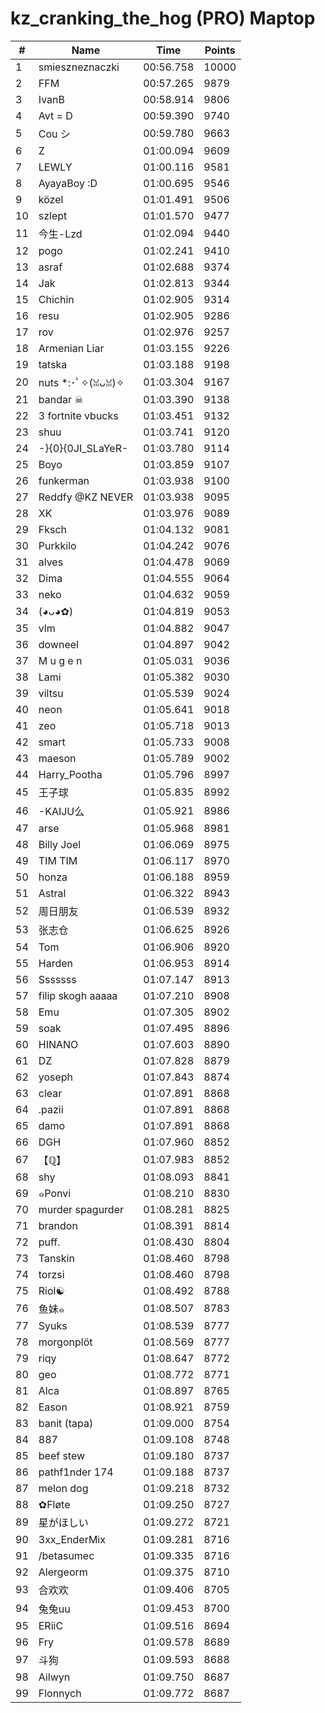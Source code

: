 # kz_cranking_the_hog (PRO) Maptop

|  # | Name | Time | Points |
|-------------- | -------------- | -------------- | -------------- | 
| 1 | smieszneznaczki | 00:56.758 | 10000 | 
| 2 | FFM | 00:57.265 | 9879 | 
| 3 | IvanB | 00:58.914 | 9806 | 
| 4 | Avt = D | 00:59.390 | 9740 | 
| 5 | Cou シ | 00:59.780 | 9663 | 
| 6 | Z | 01:00.094 | 9609 | 
| 7 | LEWLY | 01:00.116 | 9581 | 
| 8 | AyayaBoy :D | 01:00.695 | 9546 | 
| 9 | közel | 01:01.491 | 9506 | 
| 10 | szlept | 01:01.570 | 9477 | 
| 11 | 今生-Lzd | 01:02.094 | 9440 | 
| 12 | pogo | 01:02.241 | 9410 | 
| 13 | asraf | 01:02.688 | 9374 | 
| 14 | Jak | 01:02.813 | 9344 | 
| 15 | Chichin | 01:02.905 | 9314 | 
| 16 | resu | 01:02.905 | 9286 | 
| 17 | rov | 01:02.976 | 9257 | 
| 18 | Armenian Liar | 01:03.155 | 9226 | 
| 19 | tatska | 01:03.188 | 9198 | 
| 20 | nuts *:･ﾟ✧(ꈍᴗꈍ)✧ | 01:03.304 | 9167 | 
| 21 | bandar ☠ | 01:03.390 | 9138 | 
| 22 | 3 fortnite vbucks | 01:03.451 | 9132 | 
| 23 | shuu | 01:03.741 | 9120 | 
| 24 | -}{0}{0JI_SLaYeR- | 01:03.780 | 9114 | 
| 25 | Boyo | 01:03.859 | 9107 | 
| 26 | funkerman | 01:03.938 | 9100 | 
| 27 | Reddfy @KZ NEVER | 01:03.938 | 9095 | 
| 28 | XK | 01:03.976 | 9089 | 
| 29 | Fksch | 01:04.132 | 9081 | 
| 30 | Purkkilo | 01:04.242 | 9076 | 
| 31 | alves | 01:04.478 | 9069 | 
| 32 | Dima | 01:04.555 | 9064 | 
| 33 | neko | 01:04.632 | 9059 | 
| 34 | (◕ᴗ◕✿) | 01:04.819 | 9053 | 
| 35 | vlm | 01:04.882 | 9047 | 
| 36 | downeel | 01:04.897 | 9042 | 
| 37 | M u g e n | 01:05.031 | 9036 | 
| 38 | Lami | 01:05.382 | 9030 | 
| 39 | viltsu | 01:05.539 | 9024 | 
| 40 | neon | 01:05.641 | 9018 | 
| 41 | zeo | 01:05.718 | 9013 | 
| 42 | smart | 01:05.733 | 9008 | 
| 43 | maeson | 01:05.789 | 9002 | 
| 44 | Harry_Pootha | 01:05.796 | 8997 | 
| 45 | 王子球 | 01:05.835 | 8992 | 
| 46 | -KAIJU么 | 01:05.921 | 8986 | 
| 47 | arse | 01:05.968 | 8981 | 
| 48 | Billy Joel | 01:06.069 | 8975 | 
| 49 | TIM TIM | 01:06.117 | 8970 | 
| 50 | honza | 01:06.188 | 8959 | 
| 51 | Astral | 01:06.322 | 8943 | 
| 52 | 周日朋友 | 01:06.539 | 8932 | 
| 53 | 张志仓 | 01:06.625 | 8926 | 
| 54 | Tom | 01:06.906 | 8920 | 
| 55 | Harden | 01:06.953 | 8914 | 
| 56 | Sssssss | 01:07.147 | 8913 | 
| 57 | filip skogh aaaaa | 01:07.210 | 8908 | 
| 58 | Emu | 01:07.305 | 8902 | 
| 59 | soak | 01:07.495 | 8896 | 
| 60 | HINANO | 01:07.603 | 8890 | 
| 61 | DZ | 01:07.828 | 8879 | 
| 62 | yoseph | 01:07.843 | 8874 | 
| 63 | clear | 01:07.891 | 8868 | 
| 64 | .pazii | 01:07.891 | 8868 | 
| 65 | damo | 01:07.891 | 8868 | 
| 66 | DGH | 01:07.960 | 8852 | 
| 67 | 【ℚ】 | 01:07.983 | 8852 | 
| 68 | shy | 01:08.093 | 8841 | 
| 69 | ๑Ponvi | 01:08.210 | 8830 | 
| 70 | murder spagurder | 01:08.281 | 8825 | 
| 71 | brandon | 01:08.391 | 8814 | 
| 72 | puff. | 01:08.430 | 8804 | 
| 73 | Tanskin | 01:08.460 | 8798 | 
| 74 | torzsi | 01:08.460 | 8798 | 
| 75 | Riol☯ | 01:08.492 | 8788 | 
| 76 | 鱼妹๑ | 01:08.507 | 8783 | 
| 77 | Syuks | 01:08.539 | 8777 | 
| 78 | morgonplöt | 01:08.569 | 8777 | 
| 79 | riqy | 01:08.647 | 8772 | 
| 80 | geo | 01:08.772 | 8771 | 
| 81 | Alca | 01:08.897 | 8765 | 
| 82 | Eason | 01:08.921 | 8759 | 
| 83 | banit (tapa) | 01:09.000 | 8754 | 
| 84 | 887 | 01:09.108 | 8748 | 
| 85 | beef stew | 01:09.180 | 8737 | 
| 86 | pathf1nder 174 | 01:09.188 | 8737 | 
| 87 | melon dog | 01:09.218 | 8732 | 
| 88 | ✿Fløte | 01:09.250 | 8727 | 
| 89 | 星がほしい | 01:09.272 | 8721 | 
| 90 | 3xx_EnderMix | 01:09.281 | 8716 | 
| 91 | /betasumec | 01:09.335 | 8716 | 
| 92 | Alergeorm | 01:09.375 | 8710 | 
| 93 | 合欢欢 | 01:09.406 | 8705 | 
| 94 | 兔兔uu | 01:09.453 | 8700 | 
| 95 | ERiiC | 01:09.516 | 8694 | 
| 96 | Fry | 01:09.578 | 8689 | 
| 97 | 斗狗 | 01:09.593 | 8688 | 
| 98 | Ailwyn | 01:09.750 | 8687 | 
| 99 | Flonnych | 01:09.772 | 8687 | 


